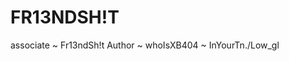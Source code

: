 # FR13NDSH!T

associate ~ Fr13ndSh!t
Author    ~ whoIsXB404
          ~ InYourTn./Low_gl
          
